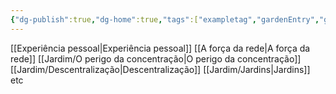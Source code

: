 ```yaml
---
{"dg-publish":true,"dg-home":true,"tags":["exampletag","gardenEntry","gardenEntry","gardenEntry"],"permalink":"/jardim/manifesto-por-uma-internet-aberta/","dgPassFrontmatter":true,"noteIcon":""}
---
```



[[Experiência pessoal\|Experiência pessoal]]
[[A força da rede\|A força da rede]]
[[Jardim/O perigo da concentração\|O perigo da concentração]]
[[Jardim/Descentralização\|Descentralização]]
[[Jardim/Jardins\|Jardins]] 
etc